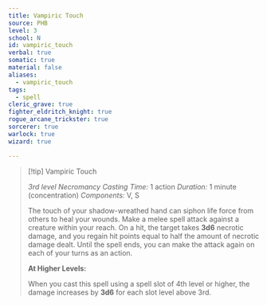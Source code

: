 ```yaml
---
title: Vampiric Touch
source: PHB
level: 3
school: N
id: vampiric_touch
verbal: true
somatic: true
material: false
aliases:
  - vampiric_touch
tags:
  - spell
cleric_grave: true
fighter_eldritch_knight: true
rogue_arcane_trickster: true
sorcerer: true
warlock: true
wizard: true

---
```

>[!tip] Vampiric Touch
>
> *3rd level Necromancy*
> *Casting Time:* 1 action
> *Duration:* 1 minute (concentration)
> *Components:* V, S
>
>The touch of your shadow-wreathed hand can siphon life force from others to heal your wounds. Make a melee spell attack against a creature within your reach. On a hit, the target takes **3d6** necrotic damage, and you regain hit points equal to half the amount of necrotic damage dealt. Until the spell ends, you can make the attack again on each of your turns as an action.
>
>**At Higher Levels:**
>
>When you cast this spell using a spell slot of 4th level or higher, the damage increases by **3d6** for each slot level above 3rd.
>

